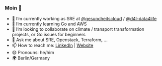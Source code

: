 ### Moin 👋

- 🔭 I’m currently working as SRE at [@gesundheitscloud](https://github.com/gesundheitscloud) / [@d4l-data4life](https://github.com/d4l-data4life)
- 🌱 I’m currently learning Go and AWS
- 👯 I’m looking to collaborate on climate / transport transformation projects, or Go issues for beginners
- 💬 Ask me about SRE, Openstack, Terraform, ...
- 📫 How to reach me: [LinkedIn](https://de.linkedin.com/in/tommartensen) | [Website](https://tommartensen.de/)
- 😄 Pronouns: he/him
- 🌍 Berlin/Germany
